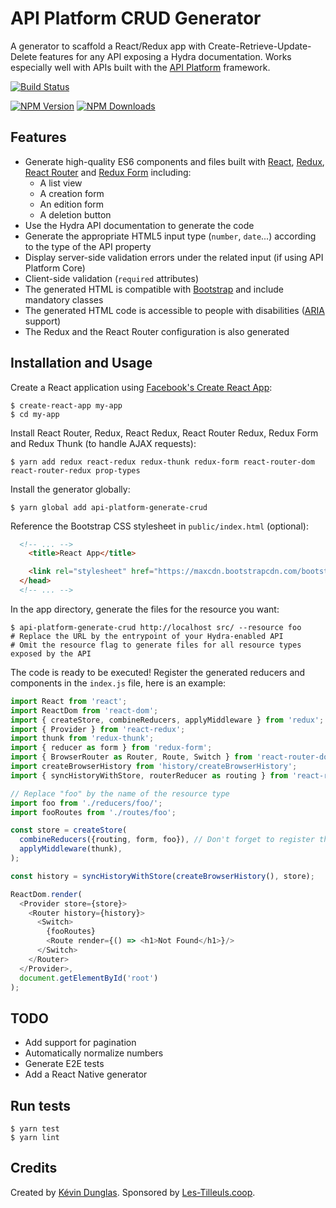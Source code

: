 # API Platform CRUD Generator

A generator to scaffold a React/Redux app with Create-Retrieve-Update-Delete features for any API exposing a Hydra documentation.
Works especially well with APIs built with the [API Platform](https://api-platform.com) framework.

[![Build Status](https://travis-ci.org/api-platform/generate-crud.svg?branch=master)](https://travis-ci.org/api-platform/generate-crud)

[![NPM Version](https://img.shields.io/npm/dm/api-platform-generate-crud.svg?style=flat)](https://www.npmjs.com/package/api-platform-generate-crud) 
[![NPM Downloads](https://img.shields.io/npm/dm/api-platform-generate-crud.svg?style=flat)](https://www.npmjs.com/package/api-platform-generate-crud)

## Features

* Generate high-quality ES6 components and files built with [React](https://facebook.github.io/react/), [Redux](http://redux.js.org), [React Router](https://reacttraining.com/react-router/) and [Redux Form](http://redux-form.com/) including:
  * A list view
  * A creation form
  * An edition form
  * A deletion button
* Use the Hydra API documentation to generate the code
* Generate the appropriate HTML5 input type (`number`, `date`...) according to the type of the API property
* Display server-side validation errors under the related input (if using API Platform Core)
* Client-side validation (`required` attributes)
* The generated HTML is compatible with [Bootstrap](https://getbootstrap.com/) and include mandatory classes
* The generated HTML code is accessible to people with disabilities ([ARIA](https://www.w3.org/WAI/intro/aria) support)
* The Redux and the React Router configuration is also generated

## Installation and Usage

Create a React application using [Facebook's Create React App](https://github.com/facebookincubator/create-react-app):

    $ create-react-app my-app
    $ cd my-app

Install React Router, Redux, React Redux, React Router Redux, Redux Form and Redux Thunk (to handle AJAX requests):

    $ yarn add redux react-redux redux-thunk redux-form react-router-dom react-router-redux prop-types

Install the generator globally:

    $ yarn global add api-platform-generate-crud

Reference the Bootstrap CSS stylesheet in `public/index.html` (optional):

```html
  <!-- ... -->
    <title>React App</title>

    <link rel="stylesheet" href="https://maxcdn.bootstrapcdn.com/bootstrap/3.3.7/css/bootstrap.min.css" integrity="sha384-BVYiiSIFeK1dGmJRAkycuHAHRg32OmUcww7on3RYdg4Va+PmSTsz/K68vbdEjh4u" crossorigin="anonymous">
  </head>
  <!-- ... -->
```

In the app directory, generate the files for the resource you want:

    $ api-platform-generate-crud http://localhost src/ --resource foo
    # Replace the URL by the entrypoint of your Hydra-enabled API
    # Omit the resource flag to generate files for all resource types exposed by the API

The code is ready to be executed! Register the generated reducers and components in the `index.js` file, here is an example:

```javascript
import React from 'react';
import ReactDom from 'react-dom';
import { createStore, combineReducers, applyMiddleware } from 'redux';
import { Provider } from 'react-redux';
import thunk from 'redux-thunk';
import { reducer as form } from 'redux-form';
import { BrowserRouter as Router, Route, Switch } from 'react-router-dom';
import createBrowserHistory from 'history/createBrowserHistory';
import { syncHistoryWithStore, routerReducer as routing } from 'react-router-redux'

// Replace "foo" by the name of the resource type
import foo from './reducers/foo/';
import fooRoutes from './routes/foo';

const store = createStore(
  combineReducers({routing, form, foo}), // Don't forget to register the reducers here
  applyMiddleware(thunk),
);

const history = syncHistoryWithStore(createBrowserHistory(), store);

ReactDom.render(
  <Provider store={store}>
    <Router history={history}>
      <Switch>
        {fooRoutes}
        <Route render={() => <h1>Not Found</h1>}/>
      </Switch>
    </Router>
  </Provider>,
  document.getElementById('root')
);
```

## TODO

* Add support for pagination
* Automatically normalize numbers
* Generate E2E tests
* Add a React Native generator

## Run tests

    $ yarn test
    $ yarn lint

## Credits

Created by [Kévin Dunglas](https://dunglas.fr). Sponsored by [Les-Tilleuls.coop](https://les-tilleuls.coop).

